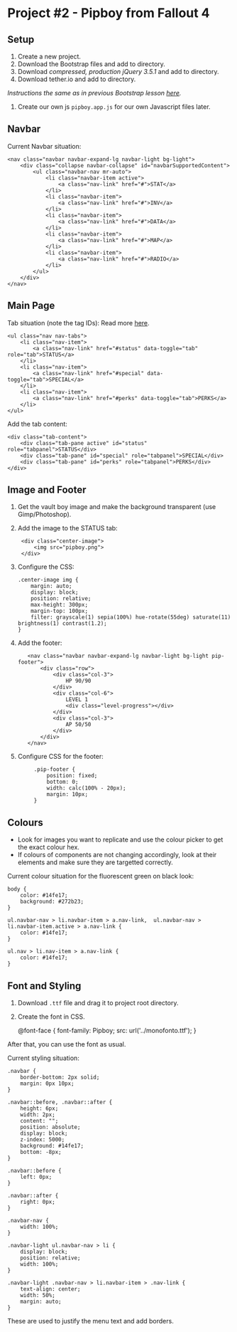# Project #2 - Pipboy from Fallout 4

## Setup

1. Create a new project.
2. Download the Bootstrap files and add to directory.
3. Download *compressed, production jQuery 3.5.1* and add to directory.
4. Download tether.io and add to directory.
   
*Instructions the same as in previous Bootstrap lesson [here](10%20Bootstrap%20Basics.md).*

1. Create our own js `pipboy.app.js` for our own Javascript files later.

## Navbar

Current Navbar situation:

    <nav class="navbar navbar-expand-lg navbar-light bg-light">
        <div class="collapse navbar-collapse" id="navbarSupportedContent">
            <ul class="navbar-nav mr-auto">
                <li class="navbar-item active">
                    <a class="nav-link" href="#">STAT</a>
                </li>
                <li class="navbar-item">
                    <a class="nav-link" href="#">INV</a>
                </li>
                <li class="navbar-item">
                    <a class="nav-link" href="#">DATA</a>
                </li>
                <li class="navbar-item">
                    <a class="nav-link" href="#">MAP</a>
                </li>
                <li class="navbar-item">
                    <a class="nav-link" href="#">RADIO</a>
                </li>
            </ul>
        </div>
    </nav>

## Main Page

Tab situation (note the tag IDs):
Read more [here](https://getbootstrap.com/docs/4.5/components/navs/).

    <ul class="nav nav-tabs">
        <li class="nav-item">
            <a class="nav-link" href="#status" data-toggle="tab" role="tab">STATUS</a>
        </li>
        <li class="nav-item">
            <a class="nav-link" href="#special" data-toggle="tab">SPECIAL</a>
        </li>
        <li class="nav-item">
            <a class="nav-link" href="#perks" data-toggle="tab">PERKS</a>
        </li>
    </ul>

Add the tab content:

    <div class="tab-content">
        <div class="tab-pane active" id="status" role="tabpanel">STATUS</div>
        <div class="tab-pane" id="special" role="tabpanel">SPECIAL</div>
        <div class="tab-pane" id="perks" role="tabpanel">PERKS</div>
    </div>
    
## Image and Footer

1. Get the vault boy image and make the background transparent (use Gimp/Photoshop).
2. Add the image to the STATUS tab:
   
        <div class="center-image">
            <img src="pipboy.png">
        </div>

3. Configure the CSS:
   
       .center-image img {
           margin: auto;
           display: block;
           position: relative;
           max-height: 300px;
           margin-top: 100px;
           filter: grayscale(1) sepia(100%) hue-rotate(55deg) saturate(11) brightness(1) contrast(1.2);
       }

4. Add the footer:

          <nav class="navbar navbar-expand-lg navbar-light bg-light pip-footer">
              <div class="row">
                  <div class="col-3">
                      HP 90/90
                  </div>
                  <div class="col-6">
                      LEVEL 1
                      <div class="level-progress"></div>
                  </div>
                  <div class="col-3">
                      AP 50/50
                  </div>
              </div>
          </nav>

5. Configure CSS for the footer:

            .pip-footer {
                position: fixed;
                bottom: 0;
                width: calc(100% - 20px);
                margin: 10px;
            }

## Colours

- Look for images you want to replicate and use the colour picker to get the exact colour hex.
- If colours of components are not changing accordingly, look at their elements and make sure they are targetted correctly.

Current colour situation for the fluorescent green on black look:

    body {
        color: #14fe17;
        background: #272b23;
    }

    ul.navbar-nav > li.navbar-item > a.nav-link,  ul.navbar-nav > li.navbar-item.active > a.nav-link {
        color: #14fe17;
    }

    ul.nav > li.nav-item > a.nav-link {
        color: #14fe17;
    }

## Font and Styling

1. Download `.ttf` file and drag it to project root directory.
2. Create the font in CSS.

    @font-face {
        font-family: Pipboy;
        src: url('../monofonto.ttf');
    }

After that, you can use the font as usual.

Current styling situation:

    .navbar {
        border-bottom: 2px solid;
        margin: 0px 10px;
    }

    .navbar::before, .navbar::after {
        height: 6px;
        width: 2px;
        content: "";
        position: absolute;
        display: block;
        z-index: 5000;
        background: #14fe17;
        bottom: -8px;
    }

    .navbar::before {
        left: 0px;
    }

    .navbar::after {
        right: 0px;
    }

    .navbar-nav {
        width: 100%;
    }

    .navbar-light ul.navbar-nav > li {
        display: block;
        position: relative;
        width: 100%;
    }

    .navbar-light .navbar-nav > li.navbar-item > .nav-link {
        text-align: center;
        width: 50%;
        margin: auto;
    }

These are used to justify the menu text and add borders.
